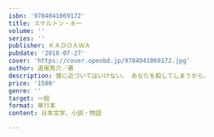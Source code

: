 ```yaml
---
isbn: '9784041069172'
title: スケルトン・キー
volume: ''
series: ''
publisher: ＫＡＤＯＡＷＡ
pubdate: '2018-07-27'
cover: 'https://cover.openbd.jp/9784041069172.jpg'
author: 道尾秀介／著
description: 僕に近づいてはいけない。 あなたを殺してしまうから。
price: '1500'
genre: ''
target: 一般
format: 単行本
content: 日本文学、小説・物語

---
```

